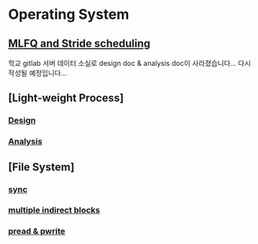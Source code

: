 # Operating System

## [MLFQ and Stride scheduling](https://github.com/vinnyshin/OperatingSystem/tree/master/project01/xv6-public)

학교 gitlab 서버 데이터 소실로 design doc & analysis doc이 사라졌습니다... 다시 작성될 예정입니다...

## [Light-weight Process]

### [Design](https://github.com/vinnyshin/OperatingSystem/blob/master/project02/project2%20milestone%201.md)
### [Analysis](https://github.com/vinnyshin/OperatingSystem/blob/master/project02/project2%20milestone%202.md)

## [File System]

### [sync](https://github.com/vinnyshin/OperatingSystem/blob/master/project03/project3%20milestone%201.md)
### [multiple indirect blocks](https://github.com/vinnyshin/OperatingSystem/blob/master/project03/project3%20milestone%202.md)
### [pread & pwrite](https://github.com/vinnyshin/OperatingSystem/blob/master/project03/project3%20milestone%203.md)
